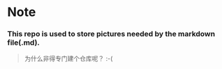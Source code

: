 # Note

### This repo is used to store pictures needed by the markdown file(.md).

> 为什么非得专门建个仓库呢？ :-(

